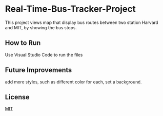 # Real-Time-Bus-Tracker-Project
This project views map that display bus routes between two station Harvard and MIT, by showing the bus stops.

## How to Run

Use Visual Studio Code to run the files


## Future Improvements 
add more styles, such as different color for each, set a background.

## License

[MIT](https://choosealicense.com/licenses/mit/)
